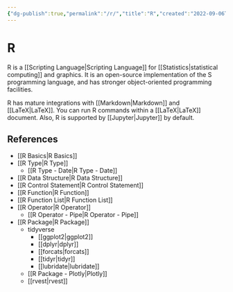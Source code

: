 ```yaml
---
{"dg-publish":true,"permalink":"/r/","title":"R","created":"2022-09-06T15:23:58","updated":"2023-07-31T02:04:58"}
---
```



# R

R is a [[Scripting Language\|Scripting Language]] for [[Statistics\|statistical computing]] and graphics. It is an open-source implementation of the S programming language, and has stronger object-oriented programming facilities.

R has mature integrations with [[Markdown\|Markdown]] and [[LaTeX\|LaTeX]].
You can run R commands within a [[LaTeX\|LaTeX]] document.
Also, R is supported by [[Jupyter\|Jupyter]] by default.

## References

- [[R Basics\|R Basics]]
- [[R Type\|R Type]]
    - [[R Type - Date\|R Type - Date]]
- [[R Data Structure\|R Data Structure]]
- [[R Control Statement\|R Control Statement]]
- [[R Function\|R Function]]
- [[R Function List\|R Function List]]
- [[R Operator\|R Operator]]
    - [[R Operator - Pipe\|R Operator - Pipe]]
- [[R Package\|R Package]]
    - tidyverse
        - [[ggplot2\|ggplot2]]
        - [[dplyr\|dplyr]]
        - [[forcats\|forcats]]
        - [[tidyr\|tidyr]]
        - [[lubridate\|lubridate]]
    - [[R Package - Plotly\|Plotly]]
    - [[rvest\|rvest]]
